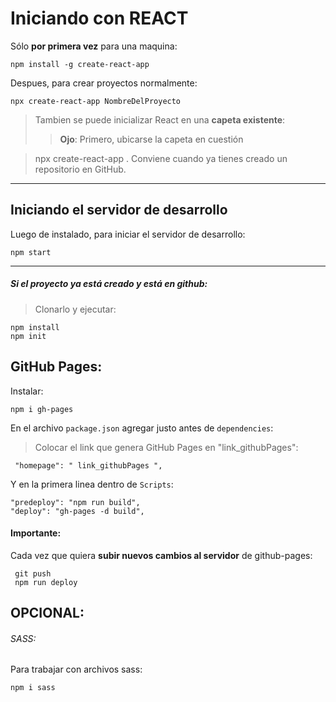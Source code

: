 # Iniciando con REACT

Sólo **por primera vez** para una maquina:

	npm install -g create-react-app

Despues, para crear proyectos normalmente:

	npx create-react-app NombreDelProyecto

> Tambien se puede inicializar React en una **capeta existente**:
>>  **Ojo**: Primero, ubicarse la capeta en cuestión

> 	npx create-react-app .
>Conviene cuando ya tienes creado un repositorio en GitHub.

------------
## Iniciando el servidor de desarrollo

Luego de instalado, para iniciar el servidor de desarrollo:

	npm start

******
##### Si el proyecto ya está creado y está en github:
>Clonarlo y ejecutar:

	npm install
	npm init

## GitHub Pages:
Instalar:

	npm i gh-pages 

En el archivo `package.json` agregar justo antes de `dependencies`:
> Colocar el link que genera GitHub Pages en "link_githubPages":

	 "homepage": " link_githubPages ",

Y en la primera linea dentro de `Scripts`:

	"predeploy": "npm run build",
	"deploy": "gh-pages -d build",


#### Importante:
Cada vez que quiera **subir nuevos cambios al servidor** de github-pages:

	 git push
	 npm run deploy

## OPCIONAL:

###### SASS:
Para trabajar con archivos sass:

	npm i sass
